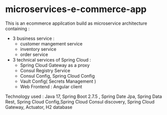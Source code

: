 # microservices-e-commerce-app
This is an ecommerce appilcation build as microservice architecture containing :
  - 3 business service : 
      * customer mangement service 
      * inventory service 
      * order service
  - 3 technical services of Spring Cloud :
      * Spring Cloud Gateway as a proxy
      * Consul Registry Service
      * Consul Config, Spring Cloud Config
      * Vault Config( Secrets Management )
      * Web Frontend : Angular client
 
 Technology used : Java 17, Spring Boot 2.7.5 , Spring Date Jpa, Spring Data Rest, Spring Cloud Config,Spring Cloud Consul discovery, Spring Cloud Gateway, Actuator, H2 database
